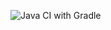 ![Java CI with Gradle](https://github.com/marcatosp/marcat-java/workflows/Java%20CI%20with%20Gradle/badge.svg?branch=master)
